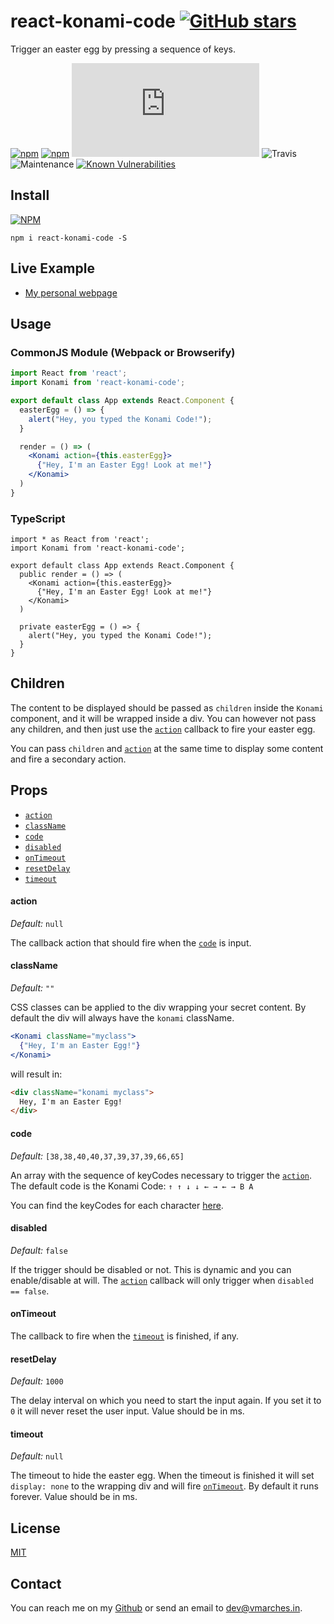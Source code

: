 # react-konami-code [![GitHub stars](https://img.shields.io/github/stars/vmarchesin/react-konami-code.svg?style=social&label=Star&maxAge=2592000)](https://gitHub.com/vmarchesin/react-konami-code/)

Trigger an easter egg by pressing a sequence of keys.

[![npm](https://img.shields.io/npm/v/react-konami-code.svg)]()
[![npm](https://img.shields.io/npm/dt/react-konami-code.svg)]()
[![gzip size](http://img.badgesize.io/https://npmcdn.com/react-konami-code/dist/Konami.js?compression=gzip)]()
![Travis](https://travis-ci.org/vmarchesin/react-konami-code.svg?branch=master)
![Maintenance](https://img.shields.io/maintenance/yes/2020.svg)
[![Known Vulnerabilities](https://snyk.io/test/github/vmarchesin/react-konami-code/badge.svg)](https://snyk.io/test/github/vmarchesin/react-konami-code)

## Install

[![NPM](https://nodei.co/npm/react-konami-code.png)](https://www.npmjs.com/package/react-konami-code)

```shell
npm i react-konami-code -S
```

## Live Example
* <a href="https://vmarches.in" target="_blank">My personal webpage</a>

## Usage
### CommonJS Module (Webpack or Browserify)

```jsx
import React from 'react';
import Konami from 'react-konami-code';

export default class App extends React.Component {
  easterEgg = () => {
    alert("Hey, you typed the Konami Code!");
  }

  render = () => (
    <Konami action={this.easterEgg}>
      {"Hey, I'm an Easter Egg! Look at me!"}
    </Konami>
  )
}
```

### TypeScript

```tsx
import * as React from 'react';
import Konami from 'react-konami-code';

export default class App extends React.Component {
  public render = () => (
    <Konami action={this.easterEgg}>
      {"Hey, I'm an Easter Egg! Look at me!"}
    </Konami>
  )

  private easterEgg = () => {
    alert("Hey, you typed the Konami Code!");
  }
}
```

## Children

The content to be displayed should be passed as `children` inside the `Konami` component, and it will be wrapped inside a div. You can however not pass any children, and then just use the [`action`](#action) callback to fire your easter egg.

You can pass `children` and [`action`](#action) at the same time to display some content and fire a secondary action.

## Props

* [`action`](#action)
* [`className`](#className)
* [`code`](#code)
* [`disabled`](#disabled)
* [`onTimeout`](#onTimeout)
* [`resetDelay`](#resetDelay)
* [`timeout`](#timeout)

<a name="action"></a>
#### action
*Default:* `null`

The callback action that should fire when the [`code`](#code) is input.

<a name="className"></a>
#### className
*Default:* `""`

CSS classes can be applied to the div wrapping your secret content. By default the div will always have the `konami` className.

```jsx
<Konami className="myclass">
  {"Hey, I'm an Easter Egg!"}
</Konami>
```
will result in:
```html
<div className="konami myclass">
  Hey, I'm an Easter Egg!
</div>
```

<a name="code"></a>
#### code
*Default:* `[38,38,40,40,37,39,37,39,66,65]`

An array with the sequence of keyCodes necessary to trigger the [`action`](#action). The default code is the Konami Code: `↑ ↑ ↓ ↓ ← → ← → B A`

You can find the keyCodes for each character [here](https://www.w3.org/2002/09/tests/keys.html).

<a name="disabled"></a>
#### disabled
*Default:* `false`

If the trigger should be disabled or not. This is dynamic and you can enable/disable at will. The [`action`](#action) callback will only trigger when `disabled == false`.

<a name="onTimeout"></a>
#### onTimeout

The callback to fire when the [`timeout`](#timeout) is finished, if any.

<a name="resetDelay"></a>
#### resetDelay
*Default:* `1000`

The delay interval on which you need to start the input again. If you set it to `0` it will never reset the user input. Value should be in ms.

<a name="timeout"></a>
#### timeout
*Default:* `null`

The timeout to hide the easter egg. When the timeout is finished it will set `display: none` to the wrapping div and will fire [`onTimeout`](#onTimeout). By default it runs forever. Value should be in ms.

## License

[MIT](https://github.com/vmarchesin/react-konami-code/blob/master/LICENSE)

## Contact

You can reach me on my [Github](https://github.com/vmarchesin) or send an email to [dev@vmarches.in](mailto:dev@vmarches.in).
